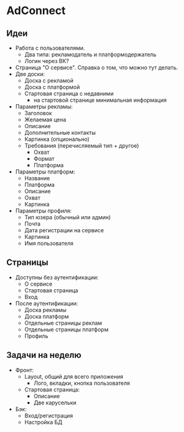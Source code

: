 # AdConnect
## Идеи
* Работа с пользователями. 
    * Два типа: рекламодатель и платформодержатель
    * Логин через ВК?
* Страница "О сервисе". Справка о том, что можно тут делать. 
* Две доски:
    * Доска с рекламой
    * Доска с платформой
    * Стартовая страница с недавними
        * на стартовой странице минимальная информация
* Параметры рекламы:
    * Заголовок
    * Желаемая цена
    * Описание
    * Дополнительные контакты
    * Картинка (опционально)
    * Требования (перечисляемый тип + другое)
        * Охват
        * Формат
        * Платформа
* Параметры платформ:
    * Название
    * Платформа
    * Описание
    * Охват
    * Картинка
* Параметры профиля:
    * Тип юзера (обычный или админ)
    * Почта
    * Дата регистрации на сервисе
    * Картинка
    * Имя пользователя

## Страницы
* Доступны без аутентификации:
    * О сервисе
    * Стартовая страница
    * Вход
* После аутентификации:
    * Доска рекламы
    * Доска платформ
    * Отдельные страницы реклам
    * Отдельные страницы платформ
    * Профиль

## Задачи на неделю
* Фронт:
    * Layout, общий для всего приложения
        * Лого, вкладки, кнопка пользователя
    * Стартовая страница:
        * Описание
        * Две карусельки
* Бэк:
    * Вход/регистрация
    * Настройка БД
    